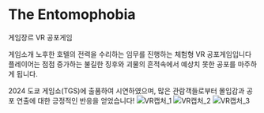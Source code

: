 # The Entomophobia

게임장르
VR 공포게임

게임소개
노후한 호텔의 전력을 수리하는 임무를 진행하는 체험형 VR 공포게임입니다
플레이어는 점점 증가하는 불길한 징후와 괴물의 흔적속에서 예상치 못한 공포를 마주하게 됩니다.

2024 도쿄 게임쇼(TGS)에 출품하여 시연하였으며, 많은 관람객들로부터 몰입감과 공포 연출에 대한 긍정적인 반응을 얻었습니다!
![VR캡처_1](https://github.com/user-attachments/assets/25e4020a-7863-4f47-8f22-8b84765b0e99)
![VR캡처_2](https://github.com/user-attachments/assets/0d26f60d-1cf9-430f-8801-ad8173ca92e0)
![VR캡처_3](https://github.com/user-attachments/assets/85ec91ae-21e1-4638-8805-859074d3d283)
